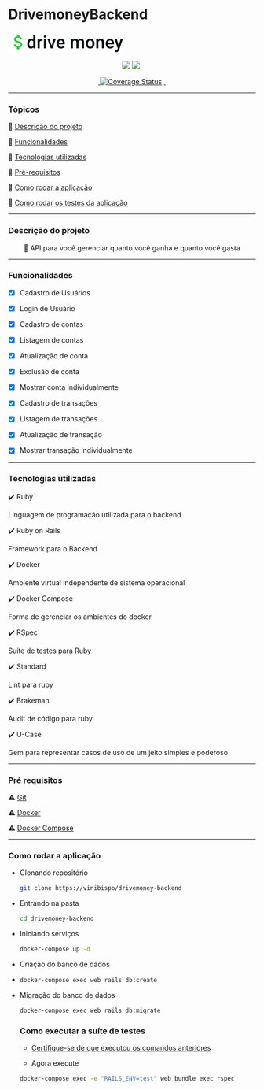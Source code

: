 # DrivemoneyBackend

<a href="https://raw.githubusercontent.com/vinibispo/drivemoney-backend/main/public/logo.png">
<img alt="Logo" src="https://raw.githubusercontent.com/vinibispo/drivemoney-backend/main/public/logo.png" alt="">
</a>

<p align="center">
<img src="http://img.shields.io/static/v1?label=Ruby&message=2.7.2&color=red&style=for-the-badge&logo=ruby"/>
<img src="http://img.shields.io/static/v1?label=Ruby%20On%20Rails%20&message=6.0.3.5&color=red&style=for-the-badge&logo=ruby"/>
<a href="https://heroku.com/deploy">
<img src="https://www.herokucdn.com/deploy/button.svg" alt="">
</a>
</p>

<p align="center">
<a href="https://github.com/testdouble/standard">
<img src="https://img.shields.io/badge/code_style-standard-brightgreen.svg" alt="">
</a>
<a href='https://coveralls.io/github/vinibispo/drivemoney-backend?branch=main'><img src='https://coveralls.io/repos/github/vinibispo/drivemoney-backend/badge.svg?branch=main' alt='Coverage Status' /></a>
<a href="https://drivemoney-backend.herokuapp.com/api/v1/accounts">
<img src="https://heroku-badge.herokuapp.com/?app=drivemoney-backend&root=/api/v1/accounts" alt="">
</a>
<a href="https://badgen.net/codeclimate/maintainability/vinibispo/drivemoney-backend">
<img src="https://badgen.net/codeclimate/maintainability/vinibispo/drivemoney-backend" alt="">
</a>

</p>

---

### Tópicos

:large_blue_diamond: [Descrição do projeto](#descrição-do-projeto)

:large_blue_diamond: [Funcionalidades](#funcionalidades)

:large_blue_diamond: [Tecnologias utilizadas](#tecnologias-utilizadas) 

:large_blue_diamond: [Pré-requisitos](#pré-requisitos)

:large_blue_diamond: [Como rodar a aplicação](#como-rodar-a-aplicação)

:large_blue_diamond: [Como rodar os testes da aplicação](#como-rodar-os-testes-da-Aplicação)

---

### Descrição do projeto

<p align="center">🤑 API para você gerenciar quanto você ganha e quanto você gasta</p>

---

### Funcionalidades

- [x] Cadastro de Usuários

- [x] Login de Usuário

- [x] Cadastro de contas

- [x] Listagem de contas

- [x] Atualização de conta

- [x] Exclusão de conta

- [x] Mostrar conta individualmente

- [x] Cadastro de transações

- [x] Listagem de transações

- [x] Atualização de transação

- [x] Mostrar transação individualmente

---

### Tecnologias utilizadas

:heavy_check_mark: Ruby

Linguagem de programação utilizada para o backend



:heavy_check_mark: Ruby on Rails

Framework para o Backend



:heavy_check_mark: Docker

Ambiente virtual independente de sistema operacional



:heavy_check_mark: Docker Compose

Forma de gerenciar os ambientes do docker



:heavy_check_mark: RSpec

Suíte de testes para Ruby



:heavy_check_mark: Standard

Lint para ruby



:heavy_check_mark: Brakeman

Audit de código para ruby



:heavy_check_mark: U-Case

Gem para representar casos de uso de um jeito simples e poderoso

---

### Pré requisitos

:warning: [Git](https://git-scm.com)

:warning: [Docker](https://www.docker.com/get-started)

:warning: [Docker Compose](https://docs.docker.com/compose/install/)

---

### Como rodar a aplicação

- Clonando repositório
  
  ```bash
  git clone https://vinibispo/drivemoney-backend
  ```

- Entrando na pasta
  
  ```bash
  cd drivemoney-backend
  ```

- Iniciando serviços
  
  ```bash
  docker-compose up -d
  ```
* Criação do banco de dados

* ```bash
  docker-compose exec web rails db:create
  ```

* Migração do banco de dados
  
  ```bash
  docker-compose exec web rails db:migrate
  ```
  
  ### Como executar a suíte de testes
  
  - [Certifique-se de que executou os comandos anteriores](#como-rodar-a-aplicação)
  
  - Agora execute
  
  ```bash
  docker-compose exec -e "RAILS_ENV=test" web bundle exec rspec
  ```
